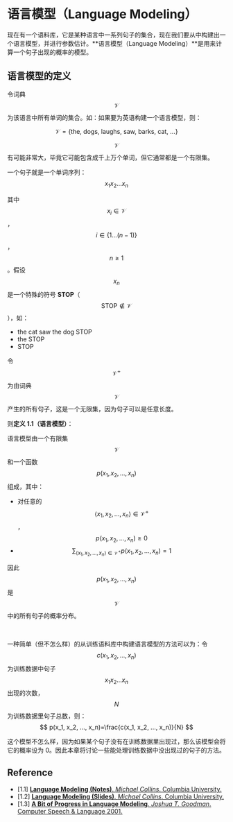 # 语言模型（Language Modeling）

现在有一个语料库，它是某种语言中一系列句子的集合，现在我们要从中构建出一个语言模型，并进行参数估计。**语言模型（Language Modeling）**是用来计算一个句子出现的概率的模型。



## 语言模型的定义

令词典 $$\mathcal{V}$$ 为该语言中所有单词的集合。如：如果要为英语构建一个语言模型，则：

$$
\mathcal{V} = \{\text{the, dogs, laughs, saw, barks, cat, ...}\}
$$

$$\mathcal{V}$$ 有可能非常大，毕竟它可能包含成千上万个单词，但它通常都是一个有限集。

一个句子就是一个单词序列：
$$
x_1x_2 ... x_n
$$

其中 $$x_i \in \mathcal{V}$$，$$i \in \{1...(n-1)\}$$，$$n \geq 1$$。假设 $$x_n$$ 是一个特殊的符号 **STOP**（$$\text{STOP} \notin \mathcal{V}$$），如：

- the cat saw the dog STOP
- the STOP
- STOP

令 $$\mathcal{V}^+$$ 为由词典 $$\mathcal{V}$$ 产生的所有句子，这是一个无限集，因为句子可以是任意长度。

则**定义 1.1（语言模型）**：

语言模型由一个有限集 $$\mathcal{V}$$ 和一个函数 $$p(x_1, x_2, ..., x_n)$$ 组成，其中：

- 对任意的 $$\langle x_1, x_2, ..., x_n \rangle \in \mathcal{V}^{+}$$， $$p(x_1, x_2, ..., x_n) \geq 0$$
- $$\sum_{\langle x_1, x_2, ..., x_n \rangle \in \mathcal{V}^{+}} p(x_1, x_2, ..., x_n)=1$$

因此 $$p(x_1, x_2, ..., x_n)$$ 是 $$\mathcal{V}$$ 中的所有句子的概率分布。

&nbsp;

一种简单（但不怎么样）的从训练语料库中构建语言模型的方法可以为：令 $$c(x_1, x_2, ..., x_n)$$ 为训练数据中句子 $$x_1x_2 ... x_n$$ 出现的次数，$$N$$ 为训练数据里句子总数，则：
$$
p(x_1, x_2, ..., x_n)=\frac{c(x_1, x_2, ..., x_n)}{N}
$$

这个模型不怎么样，因为如果某个句子没有在训练数据里出现过，那么该模型会将它的概率设为 0。因此本章将讨论一些能处理训练数据中没出现过的句子的方法。



## Reference

- [1.1] [**Language Modeling (Notes)**. *Michael Collins*. Columbia University.](http://www.cs.columbia.edu/~mcollins/lm-spring2013.pdf)
- [1.2] [**Language Modeling (Slides)**. *Michael Collins*. Columbia University.](http://www.cs.columbia.edu/~mcollins/cs4705-spring2019/slides/lmslides.pdf)
- [1.3] [**A Bit of Progress in Language Modeling**. *Joshua T. Goodman*. Computer Speech & Language 2001.](http://www-labs.iro.umontreal.ca/~felipe/IFT6285-Automne2019/resources-2011/Articles/goodman2001.pdf)